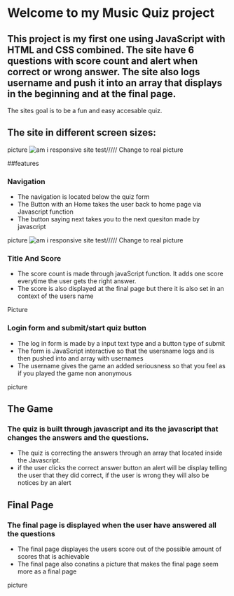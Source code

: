 # Welcome to my Music Quiz project

## This project is my first one using JavaScript with HTML and CSS combined. The site have 6 questions with score count and alert when correct or wrong answer. The site also logs username and push it into an array that displays in the beginning and at the final page.

The sites goal is to be a fun and easy accesable quiz.

## The site in different screen sizes:
picture ![am i responsive site test](assets/images/amiresponsive.png)///// Change to real picture

##features 

### Navigation
- The navigation is located below the quiz form
- The Button with an Home takes the user back to home page via Javascript function
- The button saying next takes you to the next quesiton made by javascript

picture ![am i responsive site test](assets/images/amiresponsive.png)///// Change to real picture


### Title And Score 
- The score count is made through javaScript function. It adds one score everytime the user gets the right answer.
- The score is also displayed at the final page but there it is also set in an context of the users name

Picture

### Login form and submit/start quiz button 
- The log in form is made by a input text type and a button type of submit
- The form is JavaScript interactive so that the usersname logs and is then pushed into and array with usernames
- The username gives the game an added seriousness so that you feel as if you played the game non anonymous

picture 


## The Game 

### The quiz is built through javascript and its the javascript that changes the answers and the questions.
- The quiz is correcting the answers through an array that located inside the Javascript. 
- if the user clicks the correct answer button an alert will be display telling the user that they did correct, if the user is wrong they will also be notices by an alert

## Final Page 

### The final page is displayed when the user have answered all the questions
- The final page displayes the users score out of the possible amount of scores that is achievable 
- The final page also conatins a picture that makes the final page seem more as a final page

picture



